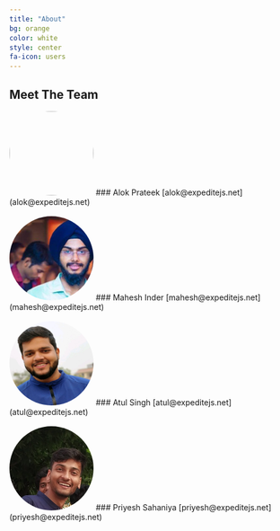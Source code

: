 ```yaml
---
title: "About"
bg: orange
color: white
style: center
fa-icon: users
---
```


## Meet The Team

<img src="https://alokprateek.in/avatar2.png" style="border-radius: 100%; text-align: center; height:150px; width:150px;">
### Alok Prateek
[alok@expeditejs.net](alok@expeditejs.net)<br/><br/>
<img src="/images/pp.png" style="border-radius: 100%; text-align: center; height:150px; width:150px;">
### Mahesh Inder
[mahesh@expeditejs.net](mahesh@expeditejs.net)<br><br/>
<img src="/images/atul.jpg" style="border-radius: 100%; text-align: center; height:150px; width:150px;">
### Atul Singh
[atul@expeditejs.net](atul@expeditejs.net)<br><br/>
<img src="/images/priyesh.jpg" style="border-radius: 100%; text-align: center; height:150px; width:150px;">
### Priyesh Sahaniya
[priyesh@expeditejs.net](priyesh@expeditejs.net)
